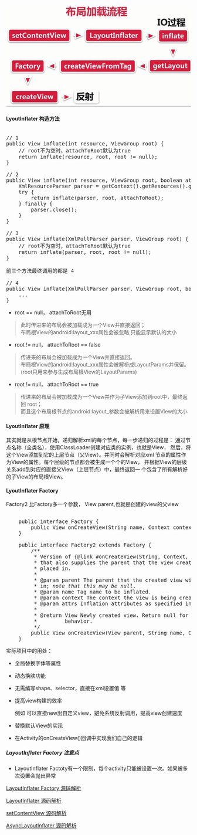 

















   ![](https://github.com/fumeidonga/markdownPic/blob/master/performance/createviw1.png?raw=true)

#### LyoutInflater 构造方法

<pre>

// 1
public View inflate(int resource, ViewGroup root) {
    // root不为空时，attachToRoot默认为true
    return inflate(resource, root, root != null);
}

// 2
public View inflate(int resource, ViewGroup root, boolean attachToRoot) {
    XmlResourceParser parser = getContext().getResources().getLayout(resource);
    try {
        return inflate(parser, root, attachToRoot);
    } finally {
        parser.close();
    }
}

// 3
public View inflate(XmlPullParser parser, ViewGroup root) {
    // root不为空时，attachToRoot默认为true
    return inflate(parser, root, root != null);
}

前三个方法最终调用的都是 4

// 4
public View inflate(XmlPullParser parser, ViewGroup root, boolean attachToRoot) {
    ...
}
</pre>

* root == null， attachToRoot无用
> 此时传进来的布局会被加载成为一个View并直接返回；  
> 布局根View的android:layout_xxx属性会被忽略,只能显示默认的大小

* root != null， attachToRoot == false
> 传进来的布局会被加载成为一个View并直接返回。  
> 布局根View的android:layout_xxx属性会被解析成LayoutParams并保留。  
> (root只用来参与生成布局根View的LayoutParams)

* root != null， attachToRoot == true
> 传进来的布局会被加载成为一个View并作为子View添加到root中，最终返回
root；  
> 而且这个布局根节点的android:layout_参数会被解析用来设置View的大小


#### LyoutInflater 原理

其实就是从根节点开始，递归解析xml的每个节点，每一步递归的过程是：
通过节点名称（全类名），使用ClassLoader创建对应类的实例，也就是View，
然后，将这个View添加到它的上层节点（父View）。并同时会解析对应xml
节点的属性作为View的属性。每个层级的节点都会被生成一个个的View，
并根据View的层级关系add到对应的直接父View（上层节点）中，最终返回一
个包含了所有解析好的子View的布局根View。


#### LyoutInflater Factory

Factory2 比Factory多一个参数， View parent,也就是创建的view的父view
<pre>

    public interface Factory {
        public View onCreateView(String name, Context context, AttributeSet attrs);
    }
    
    public interface Factory2 extends Factory {
        /**
         * Version of {@link #onCreateView(String, Context, AttributeSet)}
         * that also supplies the parent that the view created view will be
         * placed in.
         *
         * @param parent The parent that the created view will be placed 
         * in; <em>note that this may be null</em>.
         * @param name Tag name to be inflated.
         * @param context The context the view is being created in.
         * @param attrs Inflation attributes as specified in XML file.
         *
         * @return View Newly created view. Return null for the default
         *         behavior.
         */
        public View onCreateView(View parent, String name, Context context, AttributeSet attrs);
    }
</pre>

实际项目中的用处：

* 全局替换字体等属性

* 动态换肤功能

* 无需编写shape、selector，直接在xml设置值 等

* 提高view构建的效率

   例如 可以直接new出自定义view，避免系统反射调用，提高view创建速度

* 替换默认View的实现

* 在Activity的onCreateView()回调中实现我们自己的逻辑



##### LayoutInflater Factory 注意点

* LayoutInflater Factoty有一个限制，每个activity只能被设置一次。如果被多次设置会抛出异常

[LayoutInflater Factory 源码解析](https://www.jianshu.com/p/9c16bbaee442)

[LayoutInflater 源码解析](https://www.jianshu.com/p/f0f3de2f63e3)

[setContentView 源码解析](https://www.jianshu.com/p/00a6d391569e)

[AsyncLayoutInflater 源码解析](https://www.jianshu.com/p/a3a3bd314c45)